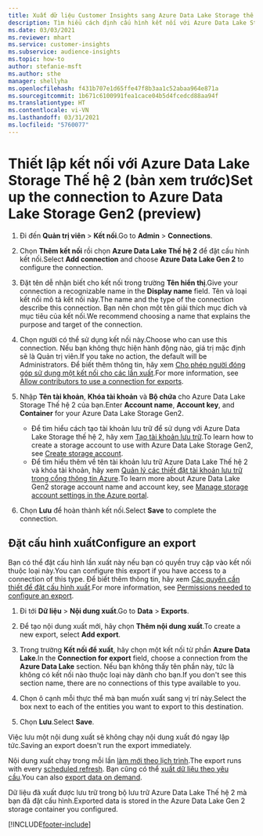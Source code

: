 ```yaml
---
title: Xuất dữ liệu Customer Insights sang Azure Data Lake Storage thế hệ 2
description: Tìm hiểu cách định cấu hình kết nối với Azure Data Lake Storage thế hệ 2.
ms.date: 03/03/2021
ms.reviewer: mhart
ms.service: customer-insights
ms.subservice: audience-insights
ms.topic: how-to
author: stefanie-msft
ms.author: sthe
manager: shellyha
ms.openlocfilehash: f431b707e1d65ffe47f8b3aa1c52abaa964e871a
ms.sourcegitcommit: 1b671c6100991fea1cace04b5d4fcedcd88aa94f
ms.translationtype: HT
ms.contentlocale: vi-VN
ms.lasthandoff: 03/31/2021
ms.locfileid: "5760077"
---
```

# <a name="set-up-the-connection-to-azure-data-lake-storage-gen2-preview"></a><span data-ttu-id="686ea-103">Thiết lập kết nối với Azure Data Lake Storage Thế hệ 2 (bản xem trước)</span><span class="sxs-lookup"><span data-stu-id="686ea-103">Set up the connection to Azure Data Lake Storage Gen2 (preview)</span></span>

1. <span data-ttu-id="686ea-104">Đi đến **Quản trị viên** > **Kết nối**.</span><span class="sxs-lookup"><span data-stu-id="686ea-104">Go to **Admin** > **Connections**.</span></span>

1. <span data-ttu-id="686ea-105">Chọn **Thêm kết nối** rồi chọn **Azure Data Lake Thế hệ 2** để đặt cấu hình kết nối.</span><span class="sxs-lookup"><span data-stu-id="686ea-105">Select **Add connection** and choose **Azure Data Lake Gen 2** to configure the connection.</span></span>

1. <span data-ttu-id="686ea-106">Đặt tên dễ nhận biết cho kết nối trong trường **Tên hiển thị**.</span><span class="sxs-lookup"><span data-stu-id="686ea-106">Give your connection a recognizable name in the **Display name** field.</span></span> <span data-ttu-id="686ea-107">Tên và loại kết nối mô tả kết nối này.</span><span class="sxs-lookup"><span data-stu-id="686ea-107">The name and the type of the connection describe this connection.</span></span> <span data-ttu-id="686ea-108">Bạn nên chọn một tên giải thích mục đích và mục tiêu của kết nối.</span><span class="sxs-lookup"><span data-stu-id="686ea-108">We recommend choosing a name that explains the purpose and target of the connection.</span></span>

1. <span data-ttu-id="686ea-109">Chọn người có thể sử dụng kết nối này.</span><span class="sxs-lookup"><span data-stu-id="686ea-109">Choose who can use this connection.</span></span> <span data-ttu-id="686ea-110">Nếu bạn không thực hiện hành động nào, giá trị mặc định sẽ là Quản trị viên.</span><span class="sxs-lookup"><span data-stu-id="686ea-110">If you take no action, the default will be Administrators.</span></span> <span data-ttu-id="686ea-111">Để biết thêm thông tin, hãy xem [Cho phép người đóng góp sử dụng một kết nối cho các lần xuất](connections.md#allow-contributors-to-use-a-connection-for-exports).</span><span class="sxs-lookup"><span data-stu-id="686ea-111">For more information, see [Allow contributors to use a connection for exports](connections.md#allow-contributors-to-use-a-connection-for-exports).</span></span>

1. <span data-ttu-id="686ea-112">Nhập **Tên tài khoản**, **Khóa tài khoản** và **Bộ chứa** cho Azure Data Lake Storage Thế hệ 2 của bạn.</span><span class="sxs-lookup"><span data-stu-id="686ea-112">Enter **Account name**, **Account key**, and **Container** for your Azure Data Lake Storage Gen2.</span></span>
    - <span data-ttu-id="686ea-113">Để tìm hiểu cách tạo tài khoản lưu trữ để sử dụng với Azure Data Lake Storage thế hệ 2, hãy xem [Tạo tài khoản lưu trữ](/azure/storage/blobs/create-data-lake-storage-account).</span><span class="sxs-lookup"><span data-stu-id="686ea-113">To learn how to create a storage account to use with Azure Data Lake Storage Gen2, see [Create storage account](/azure/storage/blobs/create-data-lake-storage-account).</span></span> 
    - <span data-ttu-id="686ea-114">Để tìm hiểu thêm về tên tài khoản lưu trữ Azure Data Lake Thế hệ 2 và khóa tài khoản, hãy xem [Quản lý các thiết đặt tài khoản lưu trữ trong cổng thông tin Azure](/azure/storage/common/storage-account-manage).</span><span class="sxs-lookup"><span data-stu-id="686ea-114">To learn more about Azure Data Lake Gen2 storage account name and account key, see [Manage storage account settings in the Azure portal](/azure/storage/common/storage-account-manage).</span></span>

1. <span data-ttu-id="686ea-115">Chọn **Lưu** để hoàn thành kết nối.</span><span class="sxs-lookup"><span data-stu-id="686ea-115">Select **Save** to complete the connection.</span></span> 

## <a name="configure-an-export"></a><span data-ttu-id="686ea-116">Đặt cấu hình xuất</span><span class="sxs-lookup"><span data-stu-id="686ea-116">Configure an export</span></span>

<span data-ttu-id="686ea-117">Bạn có thể đặt cấu hình lần xuất này nếu bạn có quyền truy cập vào kết nối thuộc loại này.</span><span class="sxs-lookup"><span data-stu-id="686ea-117">You can configure this export if you have access to a connection of this type.</span></span> <span data-ttu-id="686ea-118">Để biết thêm thông tin, hãy xem [Các quyền cần thiết để đặt cấu hình xuất](export-destinations.md#set-up-a-new-export).</span><span class="sxs-lookup"><span data-stu-id="686ea-118">For more information, see [Permissions needed to configure an export](export-destinations.md#set-up-a-new-export).</span></span>

1. <span data-ttu-id="686ea-119">Đi tới **Dữ liệu** > **Nội dung xuất**.</span><span class="sxs-lookup"><span data-stu-id="686ea-119">Go to **Data** > **Exports**.</span></span>

1. <span data-ttu-id="686ea-120">Để tạo nội dung xuất mới, hãy chọn **Thêm nội dung xuất**.</span><span class="sxs-lookup"><span data-stu-id="686ea-120">To create a new export, select **Add export**.</span></span>

1. <span data-ttu-id="686ea-121">Trong trường **Kết nối để xuất**, hãy chọn một kết nối từ phần **Azure Data Lake**.</span><span class="sxs-lookup"><span data-stu-id="686ea-121">In the **Connection for export** field, choose a connection from the **Azure Data Lake** section.</span></span> <span data-ttu-id="686ea-122">Nếu bạn không thấy tên phần này, tức là không có kết nối nào thuộc loại này dành cho bạn.</span><span class="sxs-lookup"><span data-stu-id="686ea-122">If you don't see this section name, there are no connections of this type available to you.</span></span>

1. <span data-ttu-id="686ea-123">Chọn ô cạnh mỗi thực thể mà bạn muốn xuất sang vị trí này.</span><span class="sxs-lookup"><span data-stu-id="686ea-123">Select the box next to each of the entities you want to export to this destination.</span></span>

1. <span data-ttu-id="686ea-124">Chọn **Lưu**.</span><span class="sxs-lookup"><span data-stu-id="686ea-124">Select **Save**.</span></span>

<span data-ttu-id="686ea-125">Việc lưu một nội dung xuất sẽ không chạy nội dung xuất đó ngay lập tức.</span><span class="sxs-lookup"><span data-stu-id="686ea-125">Saving an export doesn't run the export immediately.</span></span>

<span data-ttu-id="686ea-126">Nội dung xuất chạy trong mỗi lần [làm mới theo lịch trình](system.md#schedule-tab).</span><span class="sxs-lookup"><span data-stu-id="686ea-126">The export runs with every [scheduled refresh](system.md#schedule-tab).</span></span> <span data-ttu-id="686ea-127">Bạn cũng có thể [xuất dữ liệu theo yêu cầu](export-destinations.md#run-exports-on-demand).</span><span class="sxs-lookup"><span data-stu-id="686ea-127">You can also [export data on demand](export-destinations.md#run-exports-on-demand).</span></span> 

<span data-ttu-id="686ea-128">Dữ liệu đã xuất được lưu trữ trong bộ lưu trữ Azure Data Lake Thế hệ 2 mà bạn đã đặt cấu hình.</span><span class="sxs-lookup"><span data-stu-id="686ea-128">Exported data is stored in the Azure Data Lake Gen 2 storage container you configured.</span></span> 

[!INCLUDE[footer-include](../includes/footer-banner.md)]

